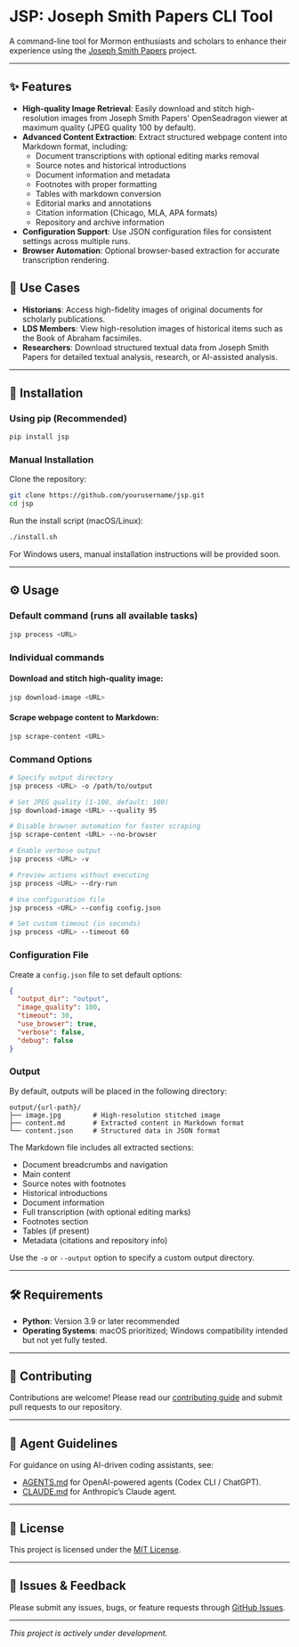 # JSP: Joseph Smith Papers CLI Tool

A command-line tool for Mormon enthusiasts and scholars to enhance their experience using the [Joseph Smith Papers](https://www.josephsmithpapers.org/) project.

---

## ✨ Features

* **High-quality Image Retrieval**: Easily download and stitch high-resolution images from Joseph Smith Papers' OpenSeadragon viewer at maximum quality (JPEG quality 100 by default).
* **Advanced Content Extraction**: Extract structured webpage content into Markdown format, including:
  - Document transcriptions with optional editing marks removal
  - Source notes and historical introductions
  - Document information and metadata
  - Footnotes with proper formatting
  - Tables with markdown conversion
  - Editorial marks and annotations
  - Citation information (Chicago, MLA, APA formats)
  - Repository and archive information
* **Configuration Support**: Use JSON configuration files for consistent settings across multiple runs.
* **Browser Automation**: Optional browser-based extraction for accurate transcription rendering.

## 📌 Use Cases

* **Historians**: Access high-fidelity images of original documents for scholarly publications.
* **LDS Members**: View high-resolution images of historical items such as the Book of Abraham facsimiles.
* **Researchers**: Download structured textual data from Joseph Smith Papers for detailed textual analysis, research, or AI-assisted analysis.

---

## 🚀 Installation

### Using pip (Recommended)

```bash
pip install jsp
```

### Manual Installation

Clone the repository:

```bash
git clone https://github.com/yourusername/jsp.git
cd jsp
```

Run the install script (macOS/Linux):

```bash
./install.sh
```

For Windows users, manual installation instructions will be provided soon.

---

## ⚙️ Usage

### Default command (runs all available tasks)

```bash
jsp process <URL>
```

### Individual commands

#### Download and stitch high-quality image:

```bash
jsp download-image <URL>
```

#### Scrape webpage content to Markdown:

```bash
jsp scrape-content <URL>
```

### Command Options

```bash
# Specify output directory
jsp process <URL> -o /path/to/output

# Set JPEG quality (1-100, default: 100)
jsp download-image <URL> --quality 95

# Disable browser automation for faster scraping
jsp scrape-content <URL> --no-browser

# Enable verbose output
jsp process <URL> -v

# Preview actions without executing
jsp process <URL> --dry-run

# Use configuration file
jsp process <URL> --config config.json

# Set custom timeout (in seconds)
jsp process <URL> --timeout 60
```

### Configuration File

Create a `config.json` file to set default options:

```json
{
  "output_dir": "output",
  "image_quality": 100,
  "timeout": 30,
  "use_browser": true,
  "verbose": false,
  "debug": false
}
```

### Output

By default, outputs will be placed in the following directory:

```
output/{url-path}/
├── image.jpg        # High-resolution stitched image
├── content.md       # Extracted content in Markdown format
└── content.json     # Structured data in JSON format
```

The Markdown file includes all extracted sections:
- Document breadcrumbs and navigation
- Main content
- Source notes with footnotes
- Historical introductions
- Document information
- Full transcription (with optional editing marks)
- Footnotes section
- Tables (if present)
- Metadata (citations and repository info)

Use the `-o` or `--output` option to specify a custom output directory.

---

## 🛠 Requirements

* **Python**: Version 3.9 or later recommended
* **Operating Systems**: macOS prioritized; Windows compatibility intended but not yet fully tested.

---

## 🤝 Contributing

Contributions are welcome! Please read our [contributing guide](CONTRIBUTING.md) and submit pull requests to our repository.

---

## 🤖 Agent Guidelines

For guidance on using AI-driven coding assistants, see:

- [AGENTS.md](AGENTS.md) for OpenAI-powered agents (Codex CLI / ChatGPT).
- [CLAUDE.md](CLAUDE.md) for Anthropic’s Claude agent.

---

## 📜 License

This project is licensed under the [MIT License](LICENSE).

---

## 🐞 Issues & Feedback

Please submit any issues, bugs, or feature requests through [GitHub Issues](https://github.com/yourusername/jsp/issues).

---

*This project is actively under development.*
